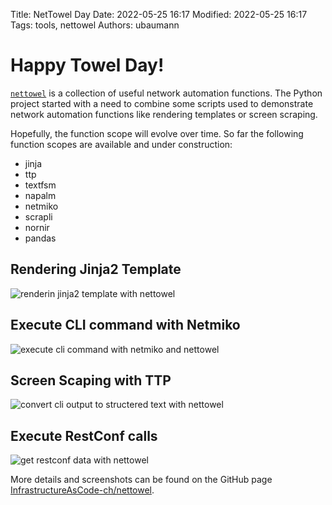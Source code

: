 Title: NetTowel Day
Date: 2022-05-25 16:17
Modified: 2022-05-25 16:17
Tags: tools, nettowel
Authors: ubaumann


# Happy Towel Day!

[``nettowel``](https://github.com/InfrastructureAsCode-ch/nettowel) is a collection of useful network automation functions. The Python project started with a need to combine some scripts used to demonstrate network automation functions like rendering templates or screen scraping. 

Hopefully, the function scope will evolve over time. So far the following function scopes are available and under construction:

- jinja
- ttp
- textfsm
- napalm
- netmiko
- scrapli
- nornir
- pandas

## Rendering Jinja2 Template
![renderin jinja2 template with nettowel]({static}/images/202205_nettowel_jinja.png)

## Execute CLI command with Netmiko
![execute cli command with netmiko and nettowel]({static}/images/202205_nettowel_netmiko.png)

## Screen Scaping with TTP
![convert cli output to structered text with nettowel]({static}/images/202205_nettowel_ttp.png)

## Execute RestConf calls
![get restconf data with nettowel]({static}/images/202205_nettowel_restconf.png)

More details and screenshots can be found on the GitHub page [InfrastructureAsCode-ch/nettowel](https://github.com/InfrastructureAsCode-ch/nettowel).
